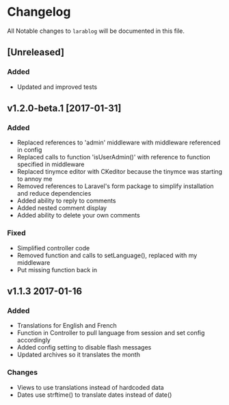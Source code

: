 # Changelog

All Notable changes to `larablog` will be documented in this file.

## [Unreleased]

### Added
- Updated and improved tests

## v1.2.0-beta.1 [2017-01-31]

### Added
- Replaced references to 'admin' middleware with middleware referenced in config
- Replaced calls to function 'isUserAdmin()' with reference to function specified in middleware
- Replaced tinymce editor with CKeditor because the tinymce was starting to annoy me
- Removed references to Laravel's form package to simplify installation and reduce dependencies
- Added ability to reply to comments
- Added nested comment display
- Added ability to delete your own comments

### Fixed
- Simplified controller code
- Removed function and calls to setLanguage(), replaced with my middleware
- Put missing function back in

## v1.1.3 2017-01-16

### Added
- Translations for English and French
- Function in Controller to pull language from session and set config accordingly
- Added config setting to disable flash messages
- Updated archives so it translates the month

### Changes
- Views to use translations instead of hardcoded data
- Dates use strftime() to translate dates instead of date()

